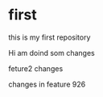 # first
this is my first repository

Hi am doind som changes

feture2 changes

changes in feature 926 
